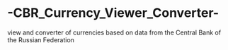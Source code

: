 # -CBR_Currency_Viewer_Converter-
view and converter of currencies based on data from the Central Bank of the Russian Federation

